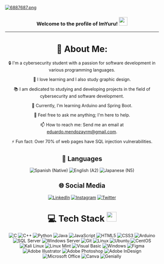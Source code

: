 [![6887687.png](https://i.postimg.cc/1tCLZJh5/6887687.png)](https://postimg.cc/WFZ9Gm1Q)
<h3 align="center">
  Welcome to the profile of ImYuru!
  <img src="https://media.giphy.com/media/hvRJCLFzcasrR4ia7z/giphy.gif" width="28">
</h3>

---
<div align="center">


# 💫 About Me:
🔒 I'm a cybersecurity student with a passion for software development in various programming languages.

🚀 I love learning and I also study graphic design.

📚 I am dedicated to studying and developing projects in the field of cybersecurity and software development.

🌱 Currently, I'm learning Arduino and Spring Boot.

💬 Feel free to ask me anything; I'm here to help.

📫 How to reach me: Send me an email at eduardo.mendozayrm@gmail.com.

⚡ Fun fact: Over 70% of web pages have SQL injection vulnerabilities.

## 📗 Languages
![Spanish (Native)](https://img.shields.io/badge/Spanish-🟢%20Native-brightgreen?style=for-the-badge)
![English (A2)](https://img.shields.io/badge/English-🟡%20A2-yellow?style=for-the-badge)
![Japanese (N5)](https://img.shields.io/badge/Japanese-🔴%20N5-red?style=for-the-badge)



## 🌐 Social Media
[![LinkedIn](https://img.shields.io/badge/LinkedIn-%230077B5.svg?logo=LinkedIn&logoColor=white)](https://www.linkedin.com/in/eduardo-ecsamaniego/)
[![Instagram](https://img.shields.io/badge/Instagram-%23E4405F.svg?logo=Instagram&logoColor=white)](https://www.instagram.com/im_yuruoficial/)
[![Twitter](https://img.shields.io/badge/Twitter-%231DA1F2.svg?logo=Twitter&logoColor=white)](https://twitter.com/YuruUwU)




# 💻 Tech Stack <img src="https://media2.giphy.com/media/QssGEmpkyEOhBCb7e1/giphy.gif?cid=ecf05e47a0n3gi1bfqntqmob8g9aid1oyj2wr3ds3mg700bl&rid=giphy.gif" width="32px">

![C](https://img.shields.io/badge/C-%2300599C.svg?style=for-the-badge&logo=c&logoColor=white)
![C++](https://img.shields.io/badge/C++-%2300599C.svg?style=for-the-badge&logo=c%2B%2B&logoColor=white)
![Python](https://img.shields.io/badge/Python-%233776AB.svg?style=for-the-badge&logo=python&logoColor=white)
![Java](https://img.shields.io/badge/Java-%23ED8B00.svg?style=for-the-badge&logo=java&logoColor=white)
![JavaScript](https://img.shields.io/badge/JavaScript-%23F7DF1E.svg?style=for-the-badge&logo=javascript&logoColor=black)
![HTML5](https://img.shields.io/badge/HTML5-%23E34F26.svg?style=for-the-badge&logo=html5&logoColor=white)
![CSS3](https://img.shields.io/badge/CSS3-%231572B6.svg?style=for-the-badge&logo=css3&logoColor=white)
![Arduino](https://img.shields.io/badge/Arduino-%2300979D.svg?style=for-the-badge&logo=arduino&logoColor=white)
![SQL Server](https://img.shields.io/badge/SQL%20Server-%23CC2927.svg?style=for-the-badge&logo=microsoft%20sql%20server&logoColor=white)
![Windows Server](https://img.shields.io/badge/Windows%20Server-%230079D6.svg?style=for-the-badge&logo=windows%20server&logoColor=white)
![Git](https://img.shields.io/badge/Git-%23F05032.svg?style=for-the-badge&logo=git&logoColor=white)
![Linux](https://img.shields.io/badge/Linux-%23FCC624.svg?style=for-the-badge&logo=linux&logoColor=black)
![Ubuntu](https://img.shields.io/badge/Ubuntu-%23E95420.svg?style=for-the-badge&logo=ubuntu&logoColor=white)
![CentOS](https://img.shields.io/badge/CentOS-%23262C3A.svg?style=for-the-badge&logo=centos&logoColor=white)
![Kali Linux](https://img.shields.io/badge/Kali%20Linux-%2333AADD.svg?style=for-the-badge&logo=kali%20linux&logoColor=white)
![Linux Mint](https://img.shields.io/badge/Linux%20Mint-%2388B04B.svg?style=for-the-badge&logo=linux%20mint&logoColor=white)
![Visual Basic](https://img.shields.io/badge/Visual%20Basic-%2300458C.svg?style=for-the-badge&logo=.net&logoColor=white)
![Windows](https://img.shields.io/badge/Windows-%230078D6.svg?style=for-the-badge&logo=windows&logoColor=white)
![Figma](https://img.shields.io/badge/Figma-%23F24E1E.svg?style=for-the-badge&logo=figma&logoColor=white)
![Adobe Illustrator](https://img.shields.io/badge/Adobe%20Illustrator-%23FF9A00.svg?style=for-the-badge&logo=adobe%20illustrator&logoColor=white)
![Adobe Photoshop](https://img.shields.io/badge/Adobe%20Photoshop-%2331A8FF.svg?style=for-the-badge&logo=adobe%20photoshop&logoColor=white)
![Adobe InDesign](https://img.shields.io/badge/Adobe%20InDesign-%23FF3366.svg?style=for-the-badge&logo=adobe%20indesign&logoColor=white)
![Microsoft Office](https://img.shields.io/badge/Microsoft%20Office-%23D83B01.svg?style=for-the-badge&logo=microsoft%20office&logoColor=white)
![Canva](https://img.shields.io/badge/Canva-%2300C4CC.svg?style=for-the-badge&logo=Canva&logoColor=white)
![Genially](https://img.shields.io/badge/Genially-%23E1463E.svg?style=for-the-badge&logo=genially&logoColor=white)
